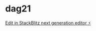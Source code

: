 # dag21

[Edit in StackBlitz next generation editor ⚡️](https://stackblitz.com/~/github.com/Mads15/dag21)